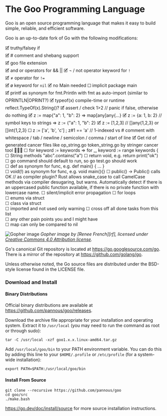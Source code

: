 # The Goo Programming Language

Goo is an open source programming language that makes it easy to build simple, reliable, and efficient software.

Goo is an up-to-date fork of Go with the following modifications:
<!--
just like most ugliness in the world appears when you add a five to json(5) 
so does adding a little o to Go[o] make everything a little more beautiful
-->
🗹 truthy/falsey if  
🗹 # comment and shebang support  
🗹 goo file extension  
🗹 and or operators for && ||
🗹 ¬ / not operator keyword for `!`  
🗹 ≠ operator for `!=`  
🗹 ø keyword for `nil`
🗹 no Main needed ☐  implicit package main  
🗹 printf as synonym for fmt.Println  with fmt as auto-import (similar to OPRINTLN|OPRINT?)
🗹 typeof(x)  compile-time or runtime reflect.TypeOf(x).String()?
🗹 assert / check 1>2 // panic if false, otherwise do nothing
🗹 z := map{"a": 1, "b": 2}  => map[any]any{…}
🗹 z := {a: 1, b: 2}  // symbol keys to strings => z := {"a": 1, "b": 2}
🗹 z := [1,2,3]  // []any{1,2,3} or []int{1,2,3}
☐ z := ['a', 'b', 'c'] ; z#1 == 'a'  // 1-indexed vs # comment with whitespace / tab / newline / semicolon / comma / start of line
🗹 Get rid of generated cancer files like op_string.go  token_string.go by stringer cancer tool 🤮🦀🤮
☐ for keyword := keywords  => for _, keyword := range keywords {
☐ String methods "abc".contains("a")
☐ return void, e.g. return print("ok")  
☐ go command should default to run, so go test.go should work  
☐ def as synonym for func, e.g. def main() { ... }  
☐ void(!) as synonym for func, e.g. void main(){}
☐ public() -> Public() calls OK // as compiler plugin?
    Rust allows snake_case to call CamelCase methods via compiler desugaring, but warns.
    Automatically detect if there is an uppercased public function available, if there is no private function with lowercase name.
☐ silent/implicit error propagation
☐ for loops    
☐ enums via struct  
☐ class via struct  
☐ imported and not used only warning 
☐ cross off all done tasks from this list  
☐ any other pain points you and I might have   
☐ map can only be compared to nil

![Gopher image](https://golang.org/doc/gopher/fiveyears.jpg)
*Gopher image by [Renee French][rf], licensed under [Creative Commons 4.0 Attribution license][cc4-by].*

Go's canonical Git repository is located at https://go.googlesource.com/go.
There is a mirror of the repository at https://github.com/golang/go.

Unless otherwise noted, the Go source files are distributed under the
BSD-style license found in the LICENSE file.

### Download and Install

#### Binary Distributions

Official binary distributions are available at https://github.com/pannous/goo/releases.

Download the archive file appropriate for your installation and operating system. Extract it to `/usr/local` (you may need to run the command as root or through sudo):

```
tar -C /usr/local -xzf goo1.x.x.linux-amd64.tar.gz
```

Add `/usr/local/goo/bin` to your PATH environment variable. You can do this by adding this line to your `$HOME/.profile` or `/etc/profile` (for a system-wide installation):

```
export PATH=$PATH:/usr/local/goo/bin
```

#### Install From Source

```
git clone --recursive https://github.com/pannous/goo
cd goo/src
./make.bash
```

https://go.dev/doc/install/source for more source installation instructions.

[cc4-by]: https://creativecommons.org/licenses/by/4.0/
